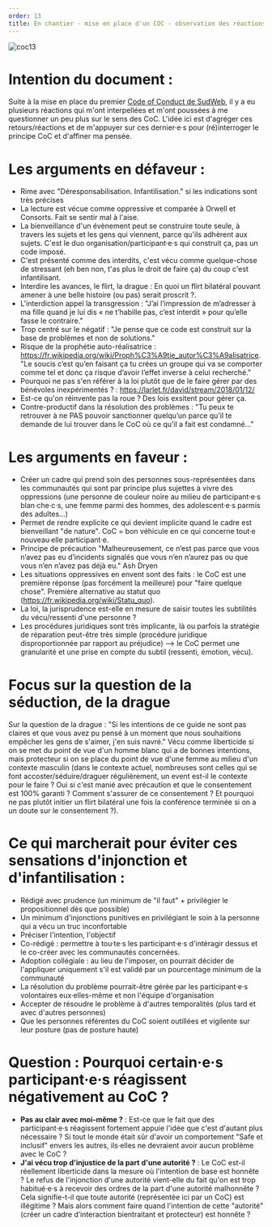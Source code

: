 ```yaml
---
order: 13
title: En chantier - mise en place d'un COC - observation des réactions humaines
---
```



![coc13](https://raw.githubusercontent.com/Julia-barbelane/reflexions/master/photos/code-of-conduct/coc-13.png)

# Intention du document : 
Suite à la mise en place du premier [Code of Conduct de SudWeb](https://sudweb.fr/2018/code-de-conduite/), il y a eu plusieurs réactions qui m'ont interpellées et m'ont poussées à me questionner un peu plus sur le sens des CoC. L'idée ici est d'agréger ces retours/réactions et de m'appuyer sur ces dernier·e·s pour (ré)interroger le principe CoC et d'affiner ma pensée.

# Les arguments en défaveur : 
- Rime avec "Déresponsabilisation. Infantilisation." si les indications sont très précises
- La lecture est vécue comme oppressive et comparée à Orwell et Consorts. Fait se sentir mal à l'aise.
- La bienveillance d'un évènement peut se construire toute seule, à travers les sujets et les gens qui viennent, parce qu'ils adhèrent aux sujets. C'est le duo organisation/participant·e·s qui construit ça, pas un code imposé.
- C'est présenté comme des interdits, c'est vécu comme quelque-chose de stressant (eh ben non, t'as plus le droit de faire ça) du coup c'est infantilisant.
- Interdire les avances, le flirt, la drague : En quoi un flirt bilatéral pouvant amener à une belle histoire (ou pas) serait proscrit ?.
- L'interdiction appel la transgression : "J’ai l’impression de m’adresser à ma fille quand je lui dis « ne t’habille pas, c’est interdit » pour qu’elle fasse le contraire."
- Trop centré sur le négatif : "Je pense que ce code est construit sur la base de problèmes et non de solutions."
- Risque de la prophétie auto-réalisatrice : https://fr.wikipedia.org/wiki/Proph%C3%A9tie_autor%C3%A9alisatrice. "Le soucis c’est qu’en faisant ça tu crées un groupe qui va se comporter comme tel et donc ça risque d’avoir l’effet inverse à celui recherché."
- Pourquoi ne pas s'en référer à la loi plutôt que de le faire gérer par des bénévoles inexpérimentés ? : https://larlet.fr/david/stream/2018/01/12/ 
- Est-ce qu'on réinvente pas la roue ? Des lois exsitent pour gérer ça.
- Contre-productif dans la résolution des problèmes : "Tu peux te retrouver à ne PAS pouvoir sanctionner quelqu’un parce qu’il te demande de lui trouver dans le CoC où ce qu’il a fait est condamné…"


# Les arguments en faveur :
- Créer un cadre qui prend soin des personnes sous-représentées dans les communautés qui sont par principe plus sujettes à vivre des oppressions (une personne de couleur noire au milieu de participant·e·s blan·che·c·s, une femme parmi des hommes, des adolescent·e·s parmis des adultes...)
- Permet de rendre explicite ce qui devient implicite quand le cadre est bienveillant "de nature". CoC = bon véhicule en ce qui concerne tout·e nouveau·elle participant·e.
- Principe de précaution "Malheureusement, ce n’est pas parce que vous n’avez pas eu d’incidents signalés que vous n’en n’aurez pas ou que vous n’en n’avez pas déjà eu." Ash Dryen
- Les situations oppressives en envent sont des faits : le CoC est une première réponse (pas forcément la meilleure) pour "faire quelque chose". Première alternative au statut quo (https://fr.wikipedia.org/wiki/Statu_quo).
- La loi, la jurisprudence est-elle en mesure de saisir toutes les subtilités du vécu/ressenti d'une personne ? 
- Les procédures juridiques sont très implicante, là ou parfois la stratégie de réparation peut-être très simple (procédure juridique disproportionnée par rapport au préjudice) --> le CoC permet une granularité et une prise en compte du subtil (ressenti, émotion, vécu).

# Focus sur la question de la séduction, de la drague
Sur la question de la drague : "Si les intentions de ce guide ne sont pas claires et que vous avez pu pensé à un moment que nous souhaitions empêcher les gens de s'aimer, j'en suis navré."
Vécu comme liberticide si on se met du point de vue d'un homme blanc qui a de bonnes intentions, mais protecteur si on se place du point de vue d'une femme au milieu d'un contexte masculin (dans le contexte actuel, nombreuses sont celles qui se font accoster/séduire/draguer régulièrement, un event est-il le contexte pour le faire ? Oui si c'est manié avec précaution et que le consentement est 100% garanti ? Comment s'assurer de ce consentement ? Et pourquoi ne pas plutôt initier un flirt bilatéral une fois la conférence terminée si on a un doute sur le consentement ?).


# Ce qui marcherait pour éviter ces sensations d'injonction et d'infantilisation : 
- Rédigé avec prudence (un minimum de "il faut" + privilégier le propositionnel dès que possible)
- Un minimum d'injonctions punitives en privilégiant le soin à la personne qui a vécu un truc inconfortable
- Préciser l'intention, l'objectif
- Co-rédigé : permettre à tou·te·s les participant·e·s d'intéragir dessus et le co-créer avec les communautés concernées.
- Adoption collégiale : au lieu de l'imposer, on pourrait décider de l'appliquer uniquement s'il est validé par un pourcentage minimum de la communauté
- La résolution du problème pourrait-être gérée par les participant·e·s volontaires eux·elles-même et non l'équipe d'organisation
- Accepter de résoudre le problème à d'autres temporalités (plus tard et avec d'autres personnes)
- Que les personnes référentes du CoC soient outillées et vigilente sur leur posture (pas de posture haute)

# Question :  Pourquoi certain·e·s participant·e·s réagissent négativement au CoC ? 
- **Pas au clair avec moi-même ?** : Est-ce que le fait que des participant·e·s réagissent fortement appuie l'idée que c'est d'autant plus nécessaire ? Si tout le monde était sûr d'avoir un comportement "Safe et inclusif" envers les autres, ils·elles ne devraient avoir aucun problème avec le CoC ? 
- **J'ai vécu trop d'injustice de la part d'une autorité ?** : Le CoC est-il réellement liberticide dans la mesure où l'intention de base est honnête ? Le refus de l'injonction d'une autorité vient-elle du fait qu'on est trop habitué·e·s à recevoir des ordres de la part d'une autorité malhonnête ? Cela signifie-t-il que toute autorité (représentée ici par un CoC) est illégitime ? Mais alors comment faire quand l'intention de cette "autorité" (créer un cadre d’interaction bientraitant et protecteur) est honnête ? 




